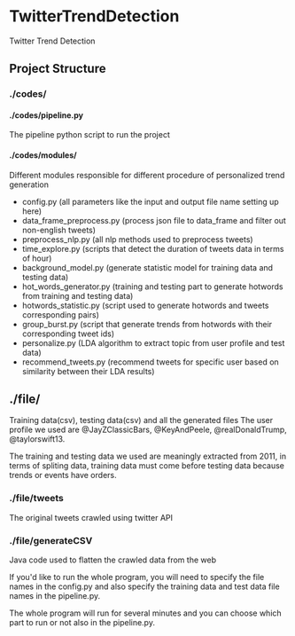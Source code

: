 # TwitterTrendDetection
Twitter Trend Detection

## Project Structure

### ./codes/

#### ./codes/pipeline.py 
The pipeline python script to run the project

#### ./codes/modules/
Different modules responsible for different procedure of personalized trend generation

- config.py (all parameters like the input and output file name setting up here)
- data\_frame\_preprocess.py (process json file to data_frame and filter out non-english tweets)
- preprocess\_nlp.py (all nlp methods used to preprocess tweets)
- time\_explore.py (scripts that detect the duration of tweets data in terms of hour)
- background\_model.py (generate statistic model for training data and testing data)
- hot\_words\_generator.py (training and testing part to generate hotwords from training and testing data)
- hotwords\_statistic.py (script used to generate hotwords and tweets corresponding pairs)
- group\_burst.py (script that generate trends from hotwords with their corresponding tweet ids)
- personalize.py (LDA algorithm to extract topic from user profile and test data)
- recommend\_tweets.py (recommend tweets for specific user based on similarity between their LDA results)

## ./file/
Training data(csv), testing data(csv) and all the generated files
The user profile we used are @JayZClassicBars, @KeyAndPeele, @realDonaldTrump, @taylorswift13.

The training and testing data we used are meaningly extracted from 2011, in terms of spliting data, training data must come before testing data because trends or events have orders.

### ./file/tweets 
The original tweets crawled using twitter API
### ./file/generateCSV 
Java code used to flatten the crawled data from the web

If you'd like to run the whole program, you will need to specify the file names in the config.py and also specify the training data and test data file names in the pipeline.py. 

The whole program will run for several minutes and you can choose which part to run or not also in the pipeline.py.
